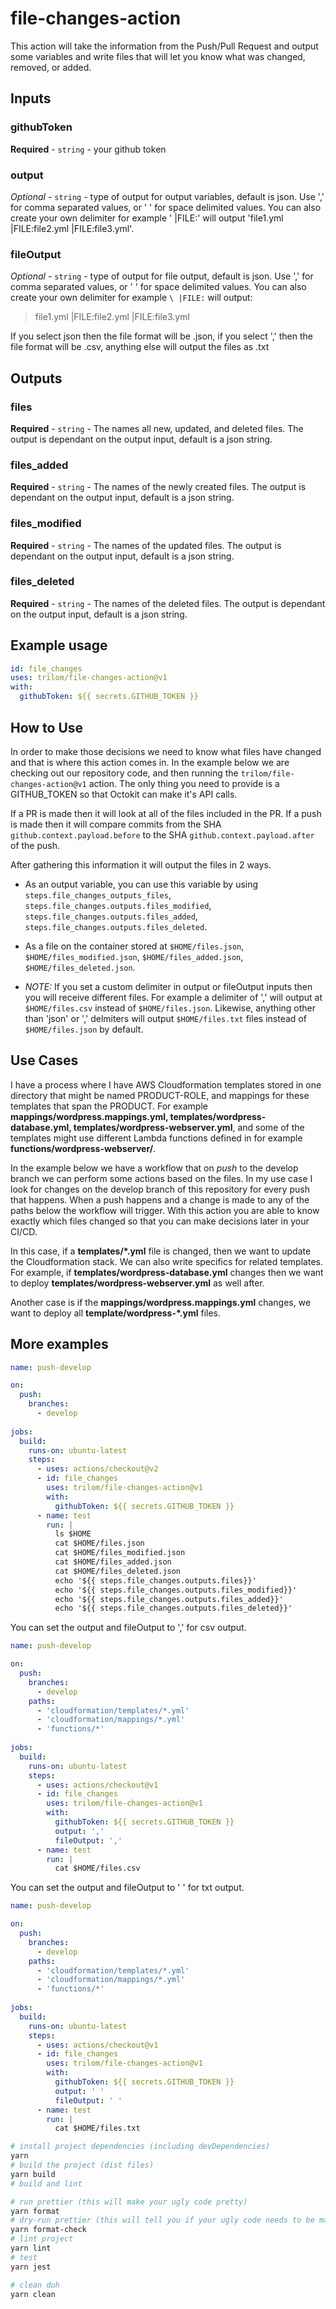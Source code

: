 # file-changes-action

This action will take the information from the Push/Pull Request and output some variables and write files that will let you know what was changed, removed, or added.

## Inputs

### githubToken

**Required**  - `string` - your github token

### output

_Optional_  - `string` - type of output for output variables, default is json.  Use ',' for comma separated values, or ' ' for space delimited values.  You can also create your own delimiter for example ' |FILE:' will output 'file1.yml |FILE:file2.yml |FILE:file3.yml'.

### fileOutput

_Optional_  - `string` - type of output for file output, default is json.  Use ',' for comma separated values, or ' ' for space delimited values.  You can also create your own delimiter for example `\ |FILE:` will output:

> file1.yml |FILE:file2.yml |FILE:file3.yml  

If you select json then the file format will be .json, if you select ',' then the file format will be .csv, anything else will output the files as .txt

## Outputs

### files

**Required** - `string` - The names all new, updated, and deleted files.  The output is dependant on the output input, default is a json string.

### files_added

**Required** - `string` - The names of the newly created files.  The output is dependant on the output input, default is a json string.

### files_modified

**Required** - `string` - The names of the updated files.  The output is dependant on the output input, default is a json string.

### files_deleted

**Required** - `string` - The names of the deleted files.  The output is dependant on the output input, default is a json string.

## Example usage

```yaml
id: file_changes
uses: trilom/file-changes-action@v1
with:
  githubToken: ${{ secrets.GITHUB_TOKEN }}
```

## How to Use

In order to make those decisions we need to know what files have changed and that is where this action comes in.  In the example below we are checking out our repository code, and then running the `trilom/file-changes-action@v1` action.  The only thing you need to provide is a GITHUB_TOKEN so that Octokit can make it's API calls.

If a PR is made then it will look at all of the files included in the PR.
If a push is made then it will compare commits from the SHA `github.context.payload.before` to the SHA `github.context.payload.after` of the push.

After gathering this information it will output the files in 2 ways.  
  
- As an output variable, you can use this variable by using `steps.file_changes_outputs_files`, `steps.file_changes.outputs.files_modified`, `steps.file_changes.outputs.files_added`, `steps.file_changes.outputs.files_deleted`.

- As a file on the container stored at `$HOME/files.json`, `$HOME/files_modified.json`, `$HOME/files_added.json`, `$HOME/files_deleted.json`.  

- _NOTE:_ If you set a custom delimiter in output or fileOutput inputs then you will receive different files.  For example a delimiter of ',' will output at `$HOME/files.csv` instead of `$HOME/files.json`.  Likewise, anything other than 'json' or ',' delmiters will output `$HOME/files.txt` files instead of `$HOME/files.json` by default.

## Use Cases

I have a process where I have AWS Cloudformation templates stored in one directory that might be named PRODUCT-ROLE, and mappings for these templates that span the PRODUCT.  For example **mappings/wordpress.mappings.yml, templates/wordpress-database.yml, templates/wordpress-webserver.yml**, and some of the templates might use different Lambda functions defined in for example **functions/wordpress-webserver/**.

In the example below we have a workflow that on *push* to the develop branch we can perform some actions based on the files.  In my use case I look for changes on the develop branch of this repository for every push that happens.  When a push happens and a change is made to any of the paths below the workflow will trigger.  With this action you are able to know exactly which files changed so that you can make decisions later in your CI/CD.

In this case, if a **templates/*.yml** file is changed, then we want to update the Cloudformation stack.  We can also write specifics for related templates.  For example, if **templates/wordpress-database.yml** changes then we want to deploy **templates/wordpress-webserver.yml** as well after.

Another case is if the **mappings/wordpress.mappings.yml** changes, we want to deploy all **template/wordpress-*.yml** files.

## More examples  

```yaml
name: push-develop

on:
  push:
    branches:
      - develop
  
jobs:
  build:
    runs-on: ubuntu-latest
    steps:
      - uses: actions/checkout@v2
      - id: file_changes
        uses: trilom/file-changes-action@v1
        with:
          githubToken: ${{ secrets.GITHUB_TOKEN }}
      - name: test
        run: |
          ls $HOME
          cat $HOME/files.json
          cat $HOME/files_modified.json
          cat $HOME/files_added.json
          cat $HOME/files_deleted.json
          echo '${{ steps.file_changes.outputs.files}}'
          echo '${{ steps.file_changes.outputs.files_modified}}'
          echo '${{ steps.file_changes.outputs.files_added}}'
          echo '${{ steps.file_changes.outputs.files_deleted}}'
```

You can set the output and fileOutput to ',' for csv output.

```yaml
name: push-develop

on:
  push:
    branches:
      - develop
    paths:
      - 'cloudformation/templates/*.yml'
      - 'cloudformation/mappings/*.yml'
      - 'functions/*'
  
jobs:
  build:
    runs-on: ubuntu-latest
    steps:
      - uses: actions/checkout@v1
      - id: file_changes
        uses: trilom/file-changes-action@v1
        with:
          githubToken: ${{ secrets.GITHUB_TOKEN }}
          output: ','
          fileOutput: ','
      - name: test
        run: |
          cat $HOME/files.csv
```

You can set the output and fileOutput to ' ' for txt output.

```yaml
name: push-develop

on:
  push:
    branches:
      - develop
    paths:
      - 'cloudformation/templates/*.yml'
      - 'cloudformation/mappings/*.yml'
      - 'functions/*'
  
jobs:
  build:
    runs-on: ubuntu-latest
    steps:
      - uses: actions/checkout@v1
      - id: file_changes
        uses: trilom/file-changes-action@v1
        with:
          githubToken: ${{ secrets.GITHUB_TOKEN }}
          output: ' '
          fileOutput: ' '
      - name: test
        run: |
          cat $HOME/files.txt
```
 
```bash
# install project dependencies (including devDependencies)
yarn
# build the project (dist files)
yarn build
# build and lint

# run prettier (this will make your ugly code pretty)
yarn format
# dry-run prettier (this will tell you if your ugly code needs to be made pretty)
yarn format-check
# lint project
yarn lint
# test
yarn jest

# clean duh
yarn clean
```